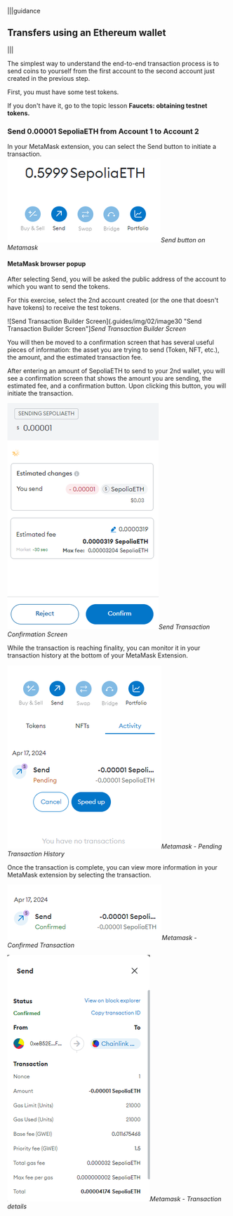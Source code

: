 |||guidance
## Transfers using an Ethereum wallet 

|||


The simplest way to understand the end-to-end transaction process is to send coins to yourself from the first account to the second account just created in the previous step.

First, you must have some test tokens.

If you don't have it, go to the topic lesson **Faucets: obtaining testnet tokens.**

### Send 0.00001 SepoliaETH from Account 1 to Account 2

In your MetaMask extension, you can select the Send button to initiate a transaction.  
![Send button on Metamask](.guides/img/02/image29.png "Send button on Metamask")*Send button on Metamask*

#### MetaMask browser popup

After selecting Send, you will be asked the public address of the account to which you want to send the tokens. 

For this exercise, select the 2nd account created (or the one that doesn't have tokens) to receive the test tokens.

![Send Transaction Builder Screen](.guides/img/02/image30 "Send Transaction Builder Screen"]*Send Transaction Builder Screen*

You will then be moved to a confirmation screen that has several useful pieces of information: the asset you are trying to send (Token, NFT, etc.), the amount, and the estimated transaction fee.

After entering an amount of SepoliaETH to send to your 2nd wallet, you will see a confirmation screen that shows the amount you are sending, the estimated fee, and a confirmation button. Upon clicking this button, you will initiate the transaction.

![Send Transaction Confirmation Screen](.guides/img/02/image31.png "Send Transaction Confirmation Screen")*Send Transaction Confirmation Screen*

While the transaction is reaching finality, you can monitor it in your transaction history at the bottom of your MetaMask Extension.

![Metamask - Pending Transaction History](.guides/img/02/image32.png "Metamask - Pending Transaction History")*Metamask - Pending Transaction History*

Once the transaction is complete, you can view more information in your MetaMask extension by selecting the transaction.

![Metamask - Confirmed Transaction](.guides/img/02/image33.png "Metamask - Confirmed Transaction")*Metamask - Confirmed Transaction*

![Metamask - Transaction details](.guides/img/02/image34.png "Metamask - Transaction details")*Metamask - Transaction details*
